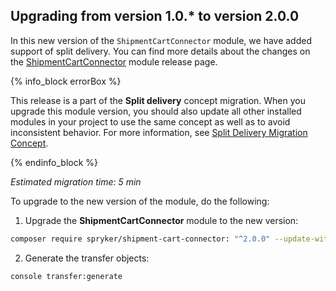 

## Upgrading from version 1.0.* to version 2.0.0

In this new version of the `ShipmentCartConnector` module, we have added support of split delivery. You can find more details about the changes on the [ShipmentCartConnector](https://github.com/spryker/shipment-cart-connector/releases) module release page.

{% info_block errorBox %}

This release is a part of the **Split delivery** concept migration. When you upgrade this module version, you should also update all other installed modules in your project to use the same concept as well as to avoid inconsistent behavior. For more information, see [Split Delivery Migration Concept](/docs/pbc/all/order-management-system/{{site.version}}/base-shop/install-and-upgrade/split-delivery-migration-concept.html).

{% endinfo_block %}

*Estimated migration time: 5 min*

To upgrade to the new version of the module, do the following:

1. Upgrade the **ShipmentCartConnector** module to the new version:

```bash
composer require spryker/shipment-cart-connector: "^2.0.0" --update-with-dependencies
```

2. Generate the transfer objects:

```bash
console transfer:generate
```

